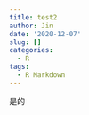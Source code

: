 ```yaml
---
title: test2
author: Jin
date: '2020-12-07'
slug: []
categories:
  - R
tags:
  - R Markdown
---
```

是的
